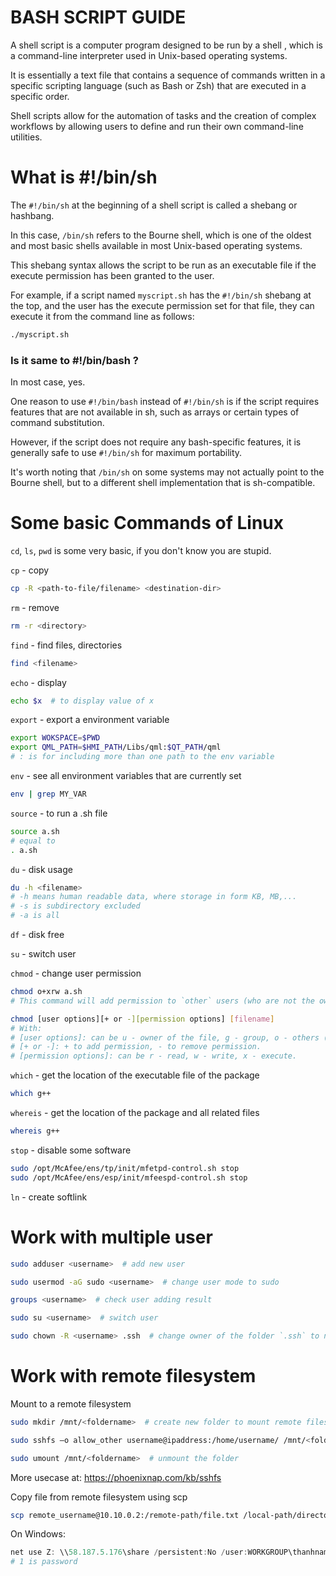 # BASH SCRIPT GUIDE

A shell script is a computer program designed to be run by a shell , which is a command-line interpreter used in Unix-based operating systems.

It is essentially a text file that contains a sequence of commands written in a specific scripting language (such as Bash or Zsh) that are executed in a specific order.

Shell scripts allow for the automation of tasks and the creation of complex workflows by allowing users to define and run their own command-line utilities.

# What is #!/bin/sh
The `#!/bin/sh` at the beginning of a shell script is called a shebang or hashbang.

In this case, `/bin/sh` refers to the Bourne shell, which is one of the oldest and most basic shells available in most Unix-based operating systems.

This shebang syntax allows the script to be run as an executable file if the execute permission has been granted to the user.

For example, if a script named `myscript.sh` has the `#!/bin/sh` shebang at the top, and the user has the execute permission set for that file, they can execute it from the command line as follows:

```bash
./myscript.sh
```
### Is it same to #!/bin/bash ?
In most case, yes.

One reason to use `#!/bin/bash` instead of `#!/bin/sh` is if the script requires features that are not available in sh, such as arrays or certain types of command substitution.

However, if the script does not require any bash-specific features, it is generally safe to use `#!/bin/sh` for maximum portability.

It's worth noting that `/bin/sh` on some systems may not actually point to the Bourne shell, but to a different shell implementation that is sh-compatible.

# Some basic Commands of Linux
`cd`, `ls`, `pwd` is some very basic, if you don't know you are stupid.

`cp` - copy
```bash
cp -R <path-to-file/filename> <destination-dir>
```

`rm` - remove
```bash
rm -r <directory>
```

`find` - find files, directories
```bash
find <filename>
```

`echo` - display
```bash
echo $x  # to display value of x
```

`export` - export a environment variable
```bash
export WOKSPACE=$PWD
export QML_PATH=$HMI_PATH/Libs/qml:$QT_PATH/qml
# : is for including more than one path to the env variable
```

`env` - see all environment variables that are currently set
```bash
env | grep MY_VAR
```

`source` - to run a .sh file
```bash
source a.sh
# equal to
. a.sh
```

`du` - disk usage

```bash
du -h <filename>
# -h means human readable data, where storage in form KB, MB,...
# -s is subdirectory excluded
# -a is all
```

`df` - disk free

`su` - switch user

`chmod` - change user permission
```bash
chmod o+xrw a.sh
# This command will add permission to `other` users (who are not the owner of the file) to execute, read and write the file `a.sh`.

chmod [user options][+ or -][permission options] [filename]
# With:
# [user options]: can be u - owner of the file, g - group, o - others (anyone in the world).
# [+ or -]: + to add permission, - to remove permission.
# [permission options]: can be r - read, w - write, x - execute.
```

`which` - get the location of the executable file of the package
```bash
which g++
```

`whereis` - get the location of the package and all related files
```bash
whereis g++
```

`stop` - disable some software
```bash
sudo /opt/McAfee/ens/tp/init/mfetpd-control.sh stop
sudo /opt/McAfee/ens/esp/init/mfeespd-control.sh stop
```
`ln` - create softlink
# Work with multiple user
```bash
sudo adduser <username>  # add new user

sudo usermod -aG sudo <username>  # change user mode to sudo

groups <username>  # check user adding result

sudo su <username>  # switch user

sudo chown -R <username> .ssh  # change owner of the folder `.ssh` to new user
```

# Work with remote filesystem
Mount to a remote filesystem
```bash
sudo mkdir /mnt/<foldername>  # create new folder to mount remote filesystem to

sudo sshfs –o allow_other username@ipaddress:/home/username/ /mnt/<foldername>  # use sshfs to mount

sudo umount /mnt/<foldername>  # unmount the folder
```
More usecase at: https://phoenixnap.com/kb/sshfs


Copy file from remote filesystem using scp
```bash
scp remote_username@10.10.0.2:/remote-path/file.txt /local-path/directory
```

On Windows:
```powershell
net use Z: \\58.187.5.176\share /persistent:No /user:WORKGROUP\thanhnam 1
# 1 is password
```


